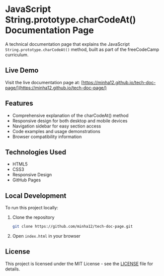 # JavaScript String.prototype.charCodeAt() Documentation Page

A technical documentation page that explains the JavaScript `String.prototype.charCodeAt()` method, built as part of the freeCodeCamp curriculum.

## Live Demo

Visit the live documentation page at: [https://minha12.github.io/tech-doc-page/](https://minha12.github.io/tech-doc-page/)

## Features

- Comprehensive explanation of the charCodeAt() method
- Responsive design for both desktop and mobile devices
- Navigation sidebar for easy section access
- Code examples and usage demonstrations
- Browser compatibility information

## Technologies Used

- HTML5
- CSS3
- Responsive Design
- GitHub Pages

## Local Development

To run this project locally:

1. Clone the repository
   ```bash
   git clone https://github.com/minha12/tech-doc-page.git
   ```
2. Open `index.html` in your browser

## License

This project is licensed under the MIT License - see the [LICENSE](LICENSE) file for details.